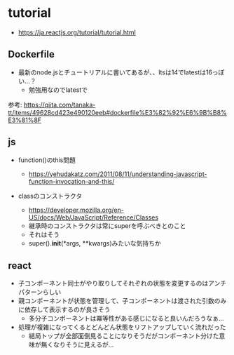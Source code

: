 # tutorial

- https://ja.reactjs.org/tutorial/tutorial.html

## Dockerfile
- 最新のnode.jsとチュートリアルに書いてあるが、、ltsは14でlatestは16っぽい…？
  - 勉強用なのでlatestで

参考: https://qiita.com/tanaka-tt/items/49628cd423e490120eeb#dockerfile%E3%82%92%E6%9B%B8%E3%81%8F

## js
- function()のthis問題
  - https://yehudakatz.com/2011/08/11/understanding-javascript-function-invocation-and-this/

- classのコンストラクタ
  - https://developer.mozilla.org/en-US/docs/Web/JavaScript/Reference/Classes
  - 継承時のコンストラクタは常にsuperを呼ぶべきとのこと
  - それはそう
  - super().__init__(*args, **kwargs)みたいな気持ちか

## react
- 子コンポーネント同士がやり取りしてそれぞれの状態を変更するのはアンチパターンらしい
- 親コンポーネントが状態を管理して、子コンポーネントは渡された引数のみに依存して表示するのが良さそう
  - 多分子コンポーネントは冪等性がある感じになると良いんだろうなぁ…
- 処理が複雑になってくるとどんどん状態をリフトアップしていく流れだった
  - 結局トップが全部面倒見ることになりそうだがコンポーネント分けた意味が無くなりそうに見えるが…
